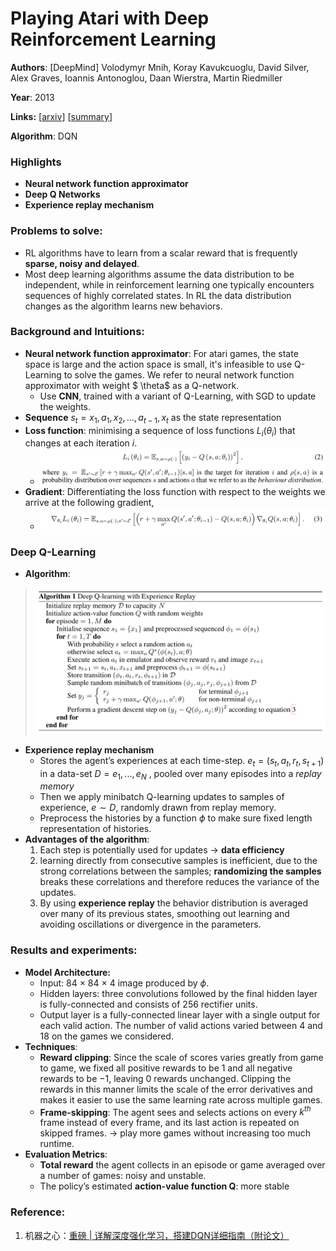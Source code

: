 # Playing Atari with Deep Reinforcement Learning

**Authors**: [DeepMind] Volodymyr Mnih, Koray Kavukcuoglu, David Silver, Alex Graves, Ioannis Antonoglou, Daan Wierstra, Martin Riedmiller

**Year**: 2013

**Links:** [[arxiv](https://arxiv.org/abs/1312.5602v1)] [[summary](https://github.com/kmdanielduan/Key-Paper-Summary-in-DRL/blob/master/01.%20Model-Free%20RL/%5B001%5D%20Playing%20Atari%20with%20Deep%20Reinforcement%20Learning.md)]

**Algorithm**: DQN

### Highlights

- **Neural network function approximator**
- **Deep Q Networks**
- **Experience replay mechanism**

### Problems to solve: 

- RL algorithms have to learn from a scalar reward that is frequently **sparse, noisy and delayed**. 
- Most deep learning algorithms assume the data distribution to be independent, while in reinforcement learning one typically encounters sequences of highly correlated states. In RL the data distribution changes as the algorithm learns new behaviors.

### Background and Intuitions:

- **Neural network function approximator**: For atari games, the state space is large and the action space is small, it's infeasible to use Q-Learning to solve the games. We refer to neural network function approximator with weight $ \theta$ as a Q-network.
  - Use **CNN**, trained with a variant of Q-Learning, with SGD to update the weights.
- **Sequence** $s_t=x_1, a_1,x_2, …, a_{t-1}, x_t$ as the state representation
- **Loss function**: minimising a sequence of loss functions $L_i(θ_i)$ that changes at each
  iteration $i$.
  - ![12](assets/12.png)
- **Gradient**: Differentiating the loss function with respect to the weights we arrive at the following gradient,
  - ![14](assets/14.png)

### Deep Q-Learning

- **Algorithm**:

> ![13](assets/13.png)

- **Experience replay mechanism**
  - Stores the agent’s experiences at each time-step. $e_t = (s_t, a_t, r_t, s_{t+1})$ in a data-set $D = e_1 , ..., e_N$ , pooled over many episodes into a *replay memory*
  - Then we apply minibatch Q-learning updates to samples of experience, $e \sim D$, randomly drawn from replay memory.
  - Preprocess the histories by a function $\phi$ to make sure fixed length representation of histories.
- **Advantages of the algorithm**:
  1. Each step is potentially used for updates -> **data efficiency**
  2. learning directly from consecutive samples is inefficient, due to the strong correlations
     between the samples; **randomizing the samples** breaks these correlations and therefore reduces the variance of the updates.
  3. By using **experience replay** the behavior distribution is averaged over many of its previous states, smoothing out learning and avoiding oscillations or divergence in the parameters.

### Results and experiments:

- **Model Architecture:** 
  - Input: 84 × 84 × 4 image produced by $\phi$.
  - Hidden layers: three convolutions followed by the final hidden layer is fully-connected and consists of 256 rectifier units. 
  - Output layer is a fully-connected linear layer with a single output for each valid action. The number of valid actions varied between 4 and 18 on the games we considered.
- **Techniques**:
  - **Reward clipping**: Since the scale of scores varies greatly from game to game, we
    fixed all positive rewards to be 1 and all negative rewards to be −1, leaving 0 rewards unchanged. Clipping the rewards in this manner limits the scale of the error derivatives and makes it easier to use the same learning rate across multiple games.
  - **Frame-skipping**: The agent sees and selects actions on every $k^{th}$ frame instead of every
    frame, and its last action is repeated on skipped frames. -> play more games without increasing too much runtime.
- **Evaluation Metrics**: 
  - **Total reward** the agent collects in an episode or game averaged over a number of games: noisy and unstable.
  - The policy’s estimated **action-value function Q**: more stable



### Reference:

1. 机器之心：[重磅 | 详解深度强化学习，搭建DQN详细指南（附论文）](https://mp.weixin.qq.com/s?__biz=MzA3MzI4MjgzMw==&mid=2650716425&idx=1&sn=bf52c653b7cd054ce721ce5be928c623&scene=4) 
